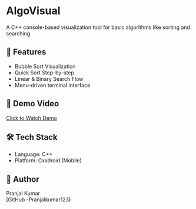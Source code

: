 # AlgoVisual

A C++ console-based visualization tool for basic algorithms like sorting and searching.

## 🚀 Features
- Bubble Sort Visualization
- Quick Sort Step-by-step
- Linear & Binary Search Flow
- Menu-driven terminal interface

## 🎥 Demo Video
[Click to Watch Demo](https://drive.google.com/file/d/1EQXSMYApuEpvtg4cxGfde1dnrF2loDeP/view?usp=drivesdk)

## 🛠️ Tech Stack
- Language: C++
- Platform: Cxxdroid (Mobile)

## 📎 Author
Pranjal Kumar  
[GitHub -Pranjalkumar123) 
